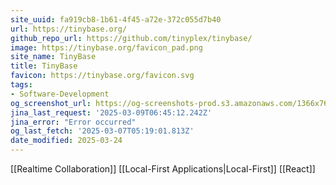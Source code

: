 ```yaml
---
site_uuid: fa919cb8-1b61-4f45-a72e-372c055d7b40
url: https://tinybase.org/
github_repo_url: https://github.com/tinyplex/tinybase/
image: https://tinybase.org/favicon_pad.png
site_name: TinyBase
title: TinyBase
favicon: https://tinybase.org/favicon.svg
tags:
- Software-Development
og_screenshot_url: https://og-screenshots-prod.s3.amazonaws.com/1366x768/80/false/9acff6219921c86ad1e6c3aa03103f7ab99b25bec2d7f0e0b983e3960a7193d2.jpeg
jina_last_request: '2025-03-09T06:45:12.242Z'
jina_error: "Error occurred"
og_last_fetch: '2025-03-07T05:19:01.813Z'
date_modified: 2025-03-24
---
```




[[Realtime Collaboration]]
[[Local-First Applications|Local-First]]
[[React]]
